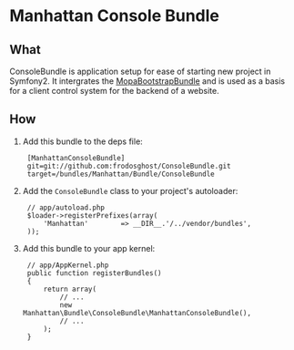 # Manhattan Console Bundle

## What
ConsoleBundle is application setup for ease of starting new project in Symfony2. It intergrates the [MopaBootstrapBundle](https://github.com/phiamo/MopaBootstrapBundle) and is used as a basis for a client control system for the backend of a website.

## How
1. Add this bundle to the deps file:

        [ManhattanConsoleBundle]
        git=git://github.com:frodosghost/ConsoleBundle.git
        target=/bundles/Manhattan/Bundle/ConsoleBundle

2. Add the `ConsoleBundle` class to your project's autoloader:

        // app/autoload.php
        $loader->registerPrefixes(array(
            'Manhattan'        => __DIR__.'/../vendor/bundles',
        ));

3. Add this bundle to your app kernel:

        // app/AppKernel.php
        public function registerBundles()
        {
            return array(
                // ...
                new Manhattan\Bundle\ConsoleBundle\ManhattanConsoleBundle(),
                // ...
            );
        }